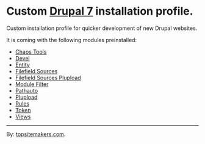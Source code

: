 # Custom [Drupal 7](http://drupal.org) installation profile.

Custom installation profile for quicker development of new Drupal websites.

It is coming with the following modules preinstalled:

- [Chaos Tools](http://drupal.org/project/ctools)
- [Devel](http://drupal.org/project/devel)
- [Entity](http://drupal.org/project/entity)
- [Filefield Sources](http://drupal.org/project/filefield_sources)
- [Filefield Sources Plupload](http://drupal.org/project/filefield_sources_plupload)
- [Module Filter](http://drupal.org/project/module_filter)
- [Pathauto](http://drupal.org/project/pathauto)
- [Plupload](http://drupal.org/project/plupload)
- [Rules](http://drupal.org/project/rules)
- [Token](http://drupal.org/project/token)
- [Views](http://drupal.org/project/views)

<hr>

By: [topsitemakers.com](http://www.topsitemakers.com).
